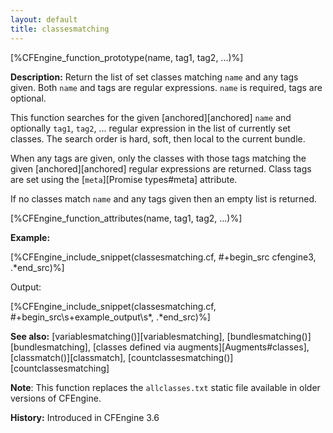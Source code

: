```yaml
---
layout: default
title: classesmatching
---
```


[%CFEngine_function_prototype(name, tag1, tag2, ...)%]

**Description:** Return the list of set classes matching `name` and any tags
given. Both `name` and tags are regular expressions. `name` is required, tags
are optional.

This function searches for the given [anchored][anchored] `name` and
optionally `tag1`, `tag2`, ... regular expression in the list of currently set
classes. The search order is hard, soft, then local to the current bundle.

When any tags are given, only the classes with those tags matching the given
[anchored][anchored] regular expressions are returned. Class tags are set
using the [`meta`][Promise types#meta] attribute.

If no classes match `name` and any tags given then an empty list is returned.

[%CFEngine_function_attributes(name, tag1, tag2, ...)%]

**Example:**

[%CFEngine_include_snippet(classesmatching.cf, #\+begin_src cfengine3, .*end_src)%]

Output:

[%CFEngine_include_snippet(classesmatching.cf, #\+begin_src\s+example_output\s*, .*end_src)%]

**See also:** [variablesmatching()][variablesmatching], [bundlesmatching()][bundlesmatching], [classes defined via augments][Augments#classes], [classmatch()][classmatch], [countclassesmatching()][countclassesmatching]

**Note**: This function replaces the `allclasses.txt` static file available
in older versions of CFEngine.

**History:** Introduced in CFEngine 3.6

